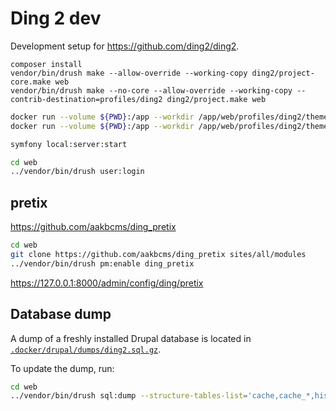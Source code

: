 # Ding 2 dev

Development setup for <https://github.com/ding2/ding2>.

```ssh
composer install
vendor/bin/drush make --allow-override --working-copy ding2/project-core.make web
vendor/bin/drush make --no-core --allow-override --working-copy --contrib-destination=profiles/ding2 ding2/project.make web
```

```sh
docker run --volume ${PWD}:/app --workdir /app/web/profiles/ding2/themes/ddbasic node:6 npm install
docker run --volume ${PWD}:/app --workdir /app/web/profiles/ding2/themes/ddbasic node:6 node_modules/.bin/gulp uglify sass
```

```sh
symfony local:server:start
```

```sh
cd web
../vendor/bin/drush user:login
```

## pretix

<https://github.com/aakbcms/ding_pretix>

```sh
cd web
git clone https://github.com/aakbcms/ding_pretix sites/all/modules
../vendor/bin/drush pm:enable ding_pretix
```

<https://127.0.0.1:8000/admin/config/ding/pretix>

## Database dump

A dump of a freshly installed Drupal database is located in
[`.docker/drupal/dumps/ding2.sql.gz`](.docker/drupal/dumps/ding2.sql.gz).

To update the dump, run:

```sh
cd web
../vendor/bin/drush sql:dump --structure-tables-list='cache,cache_*,history,search_*,sessions,watchdog' --gzip --result-file=.docker/drupal/dumps/ding2.sql
```
